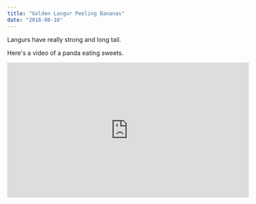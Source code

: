 ```yaml
---
title: "Golden Langur Peeling Bananas"
date: "2018-08-10"
---
```


Langurs have really strong and long tail.

Here's a video of a panda eating sweets.

<iframe width="560" height="315" src="https://www.youtube.com/embed/4n0xNbfJLR8" frameborder="0" allowfullscreen></iframe>
